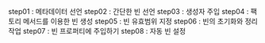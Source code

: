 step01 : 메타데이터 선언
step02 : 간단한 빈 선언
step03 : 생성자 주입
step04 : 팩토리 메서드를 이용한 빈 생성
step05 : 빈 유효범위 지정
step06 : 빈의 초기화와 정리작업
step07 : 빈 프로퍼티에 주입하기
step08 : 자동 빈 설정